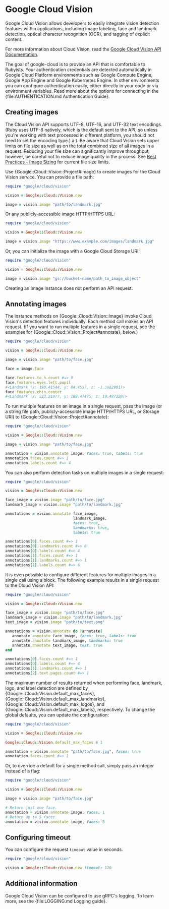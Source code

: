 # Google Cloud Vision

Google Cloud Vision allows developers to easily integrate vision
detection features within applications, including image labeling, face
and landmark detection, optical character recognition (OCR), and tagging
of explicit content.

For more information about Cloud Vision, read the [Google Cloud Vision API
Documentation](https://cloud.google.com/vision/docs/).

The goal of google-cloud is to provide an API that is comfortable to
Rubyists. Your authentication credentials are detected automatically in
Google Cloud Platform environments such as Google Compute Engine, Google
App Engine and Google Kubernetes Engine. In other environments you can
configure authentication easily, either directly in your code or via
environment variables. Read more about the options for connecting in the
{file:AUTHENTICATION.md Authentication Guide}.

## Creating images

The Cloud Vision API supports UTF-8, UTF-16, and UTF-32 text encodings.
(Ruby uses UTF-8 natively, which is the default sent to the API, so unless
you're working with text processed in different platform, you should not
need to set the encoding type.)
a ). Be aware that Cloud Vision sets upper
limits on file size as well as on the total combined size of all images in
a request. Reducing your file size can significantly improve throughput;
however, be careful not to reduce image quality in the process. See [Best
Practices - Image
Sizing](https://cloud.google.com/vision/docs/best-practices#image_sizing)
for current file size limits.

Use {Google::Cloud::Vision::Project#image} to create images for the Cloud Vision
service. You can provide a file path:

```ruby
require "google/cloud/vision"

vision = Google::Cloud::Vision.new

image = vision.image "path/to/landmark.jpg"
```

Or any publicly-accessible image HTTP/HTTPS URL:

```ruby
require "google/cloud/vision"

vision = Google::Cloud::Vision.new

image = vision.image "https://www.example.com/images/landmark.jpg"
```

Or, you can initialize the image with a Google Cloud Storage URI:

```ruby
require "google/cloud/vision"

vision = Google::Cloud::Vision.new

image = vision.image "gs://bucket-name/path_to_image_object"
```

Creating an Image instance does not perform an API request.

## Annotating images

The instance methods on {Google::Cloud::Vision::Image} invoke Cloud Vision's
detection features individually. Each method call makes an API request. (If you
want to run multiple features in a single request, see the examples for
{Google::Cloud::Vision::Project#annotate}, below.)

```ruby
require "google/cloud/vision"

vision = Google::Cloud::Vision.new

image = vision.image "path/to/face.jpg"

face = image.face

face.features.to_h.count #=> 9
face.features.eyes.left.pupil
#<Landmark (x: 190.41544, y: 84.4557, z: -1.3682901)>
face.features.chin.center
#<Landmark (x: 233.21977, y: 189.47475, z: 19.487228)>
```

To run multiple features on an image in a single request, pass the image (or a
string file path, publicly-accessible image HTTP/HTTPS URL, or Storage URI) to
{Google::Cloud::Vision::Project#annotate}:

```ruby
require "google/cloud/vision"

vision = Google::Cloud::Vision.new

image = vision.image "path/to/face.jpg"

annotation = vision.annotate image, faces: true, labels: true
annotation.faces.count #=> 1
annotation.labels.count #=> 4
```

You can also perform detection tasks on multiple images in a single
request:

```ruby
require "google/cloud/vision"

vision = Google::Cloud::Vision.new

face_image = vision.image "path/to/face.jpg"
landmark_image = vision.image "path/to/landmark.jpg"

annotations = vision.annotate face_image,
                              landmark_image,
                              faces: true,
                              landmarks: true,
                              labels: true

annotations[0].faces.count #=> 1
annotations[0].landmarks.count #=> 0
annotations[0].labels.count #=> 4
annotations[1].faces.count #=> 1
annotations[1].landmarks.count #=> 1
annotations[1].labels.count #=> 6
```

It is even possible to configure different features for multiple images in
a single call using a block. The following example results in a single
request to the Cloud Vision API:

```ruby
require "google/cloud/vision"

vision = Google::Cloud::Vision.new

face_image = vision.image "path/to/face.jpg"
landmark_image = vision.image "path/to/landmark.jpg"
text_image = vision.image "path/to/text.png"

annotations = vision.annotate do |annotate|
   annotate.annotate face_image, faces: true, labels: true
   annotate.annotate landmark_image, landmarks: true
   annotate.annotate text_image, text: true
end

annotations[0].faces.count #=> 1
annotations[0].labels.count #=> 4
annotations[1].landmarks.count #=> 1
annotations[2].text.pages.count #=> 1
```

The maximum number of results returned when performing face, landmark,
logo, and label detection are defined by
{Google::Cloud::Vision.default_max_faces},
{Google::Cloud::Vision.default_max_landmarks},
{Google::Cloud::Vision.default_max_logos}, and
{Google::Cloud::Vision.default_max_labels}, respectively. To change the
global defaults, you can update the configuration:

```ruby
require "google/cloud/vision"

vision = Google::Cloud::Vision.new

Google::Cloud::Vision.default_max_faces = 1

annotation = vision.annotate "path/to/face.jpg", faces: true
annotation.faces.count #=> 1
```

Or, to override a default for a single method call, simply pass an
integer instead of a flag:

```ruby
require "google/cloud/vision"

vision = Google::Cloud::Vision.new

image = vision.image "path/to/face.jpg"

# Return just one face.
annotation = vision.annotate image, faces: 1
# Return up to 5 faces.
annotation = vision.annotate image, faces: 5
```

## Configuring timeout

You can configure the request `timeout` value in seconds.

```ruby
require "google/cloud/vision"

vision = Google::Cloud::Vision.new timeout: 120
```
## Additional information

Google Cloud Vision can be configured to use gRPC's logging. To learn more, see
the {file:LOGGING.md Logging guide}.
